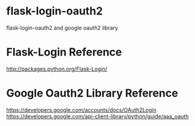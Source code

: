 flask-login-oauth2
==================

flask-login-oauth2 and google oauth2 library

Flask-Login Reference
=====================
http://packages.python.org/Flask-Login/

Google Oauth2 Library Reference
===============================

https://developers.google.com/accounts/docs/OAuth2Login
https://developers.google.com/api-client-library/python/guide/aaa_oauth

